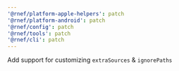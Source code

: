 ```yaml
---
'@rnef/platform-apple-helpers': patch
'@rnef/platform-android': patch
'@rnef/config': patch
'@rnef/tools': patch
'@rnef/cli': patch
---
```


Add support for customizing `extraSources` & `ignorePaths`
